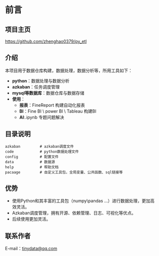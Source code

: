 # 前言

## 项目主页

<https://github.com/zhenghao0379/py_etl>

## 介绍

本项目用于数据仓库构建，数据处理，数据分析等，所用工具如下：

- **python**：数据处理与数据分析
- **azkaban**：任务调度管理
- **mysql等数据库**：数据仓库与数据存储
- **使用**：
    - **报表**：FineReport 构建自动化报表
    - **BI**：Fine BI \ power BI \ Tableau 构建BI
    - **AI**:.ipynb 专题问题解决

## 目录说明

    azkaban         # azkaban调度文件
    code            # python数据处理文件
    config          # 配置文件
    data            # 数据源
    help            # 帮助文档
    pacaage         # 自定义工具包，全局变量、公共函数、sql链接等

## 优势

- 使用Python和其丰富的工具包（numpy\pandas ...）进行数据处理，更加高效灵活。
- Azkaban调度管理，拥有开源、依赖管理、日志、可视化等优点。
- 后续使用更加灵活。

## 联系作者
E-mail：tinydata@qq.com
